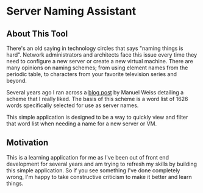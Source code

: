 # Server Naming Assistant

## About This Tool

There's an old saying in technology circles that says "naming things is hard". 
Network administrators and architects face this issue every time they need to 
configure a new server or create a new virtual machine. There are many opinions 
on naming schemes; from using element names from the periodic table, to characters from your favorite television series and beyond.

Several years ago I ran across a [blog post](https://www.cloudbees.com/blog/proper-server-naming-scheme) by Manuel Weiss detailing a scheme that I really liked. The basis of this scheme is a word list of 1626 words specifically selected for use as server names.

This simple application is designed to be a way to quickly view and filter that word list when needing a name for a new server or VM.

## Motivation
This is a learning application for me as I've been out of front end development for several years and am trying to refresh my skills by building this simple application. So if you see something I've done completely wrong, I'm happy to take constructive criticism to make it better and learn things.
